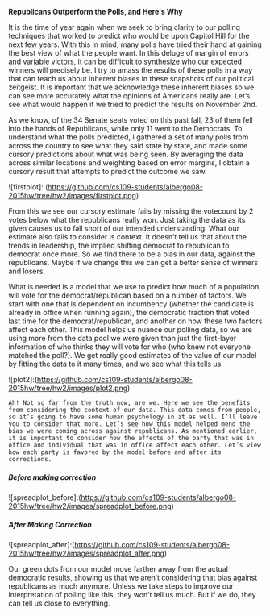 **Republicans Outperform the Polls, and Here's Why**It is the time of year again when we seek to bring clarity to our polling techniques that worked to predict who would be upon Capitol Hill for the next few years. With this in mind, many polls have tried their hand at gaining the best view of what the people want. In this deluge of margin of errors and variable victors, it can be difficult to synthesize who our expected winners will precisely be. I try to amass the results of these polls in a way that can teach us about inherent biases in these snapshots of our political zeitgeist. It is important that we acknowledge these inherent biases so we can see more accurately what the opinions of Americans really are. Let’s see what would happen if we tried to predict the results on November 2nd.As we know, of the 34 Senate seats voted on this past fall, 23 of them fell into the hands of Republicans, while only 11 went to the Democrats. To understand what the polls predicted, I gathered a set of many polls from across the country to see what they said state by state, and made some cursory predictions about what was being seen. By averaging the data across similar locations and weighting based on error margins, I obtain a cursory result that attempts to predict the outcome we saw. 
![firstplot]: (https://github.com/cs109-students/albergo08-2015hw/tree/hw2/images/firstplot.png)From this we see our cursory estimate fails by missing the votecount by 2 votes below what the republicans really won. Just taking the data as its given causes us to fall short of our intended understanding. What our estimate also fails to consider is context. It doesn’t tell us that about the trends in leadership, the implied shifting democrat to republican to democrat once more. So we find there to be a bias in our data, against the republicans. Maybe if we change this we can get a better sense of winners and losers.What is needed is a model that we use to predict how much of a population will vote for the democrat/republican based on a number of factors. We start with one that is dependent on incumbency (whether the candidate is already in office when running again), the democratic fraction that voted last time for the democrat/republican, and another on how these two factors affect each other. This model helps us nuance our polling data, so we are using more from the data pool we were given than just the first-layer information of who thinks they will vote for who (who knew not everyone matched the poll?). We get really good estimates of the value of our model by fitting the data to it many times, and we see what this tells us.

![plot2]:(https://github.com/cs109-students/albergo08-2015hw/tree/hw2/images/plot2.png)	Ah! Not so far from the truth now, are we. Here we see the benefits from considering the context of our data. This data comes from people, so it’s going to have some human psychology in it as well. I’ll leave you to consider that more. Let’s see how this model helped mend the bias we were coming across against republicans. As mentioned earlier, it is important to consider how the effects of the party that was in office and individual that was in office affect each other. Let’s view how each party is favored by the model before and after its corrections.##### Before making correction![spreadplot_before]:(https://github.com/cs109-students/albergo08-2015hw/tree/hw2/images/spreadplot_before.png)##### After Making Correction![spreadplot_after]:(https://github.com/cs109-students/albergo08-2015hw/tree/hw2/images/spreadplot_after.png)Our green dots from our model move farther away from the actual democratic results, showing us that we aren’t considering that bias against republicans as much anymore. Unless we take steps to improve our interpretation of polling like this, they won’t tell us much. But if we do, they can tell us close to everything. 